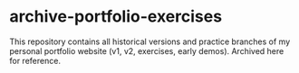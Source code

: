 # archive-portfolio-exercises
This repository contains all historical versions and practice branches of my personal portfolio website (v1, v2, exercises, early demos). Archived here for reference.
